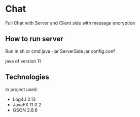 # Chat
Full Chat with Server and Client side with message encryption

## How to run server
Run in sh or cmd java -jar ServerSide.jar config.conf

java of version 11

## Technologies
In project used:
* Log4J 2.13
* JavaFX 11.0.2
* GSON 2.8.6
